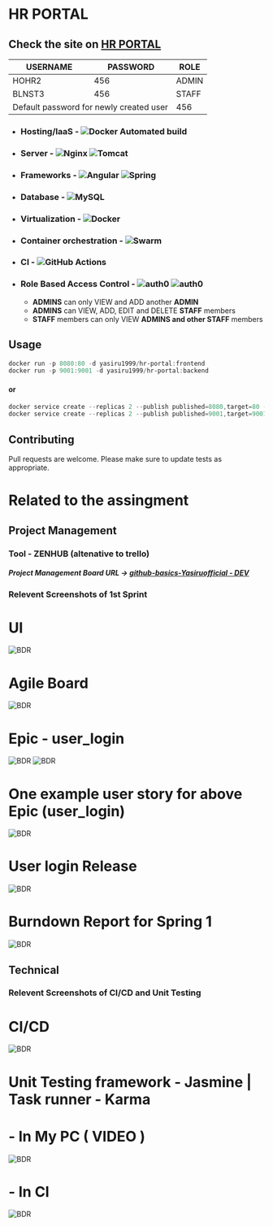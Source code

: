 # HR PORTAL 
## Check the site on [HR PORTAL](http://dev.nsbm.xyz/)

<table>
    <thead>
        <tr>
            <th>USERNAME</th>
            <th>PASSWORD</th>
            <th>ROLE</th>
        </tr>
    </thead>
    <tbody>
        <tr>
            <td>HOHR2</td>
            <td>456</td>
            <td>ADMIN</td>
        </tr>
        <tr>
            <td>BLNST3</td>
            <td>456</td>
            <td>STAFF</td>
        </tr>
        <tr>
            <td colspan=2>Default password for newly created user</td>
            <td>456</td>
        </tr>
    </tbody>
</table>


- ### Hosting/IaaS - ![Docker Automated build](https://img.shields.io/badge/Digital_Ocean-0080FF?style=flat&logo=DigitalOcean&logoColor=white) 
- ### Server - ![Nginx](https://img.shields.io/badge/nginx-%23009639.svg?style=flat&logo=nginx&logoColor=white) ![Tomcat](https://img.shields.io/badge/apache-tomcat-yellow?style=flat&logo=apache&logoColor=white)
- ### Frameworks - ![Angular](https://img.shields.io/badge/angular-%23DD0031.svg?style=flat&logo=angular&logoColor=white) ![Spring](https://img.shields.io/badge/spring_boot-%236DB33F.svg?style=flat&logo=spring&logoColor=white) 
- ### Database - ![MySQL](https://img.shields.io/badge/AWS-RDS-yellow?style=flat&logo=rds&logoColor=white)
- ### Virtualization - ![Docker](https://img.shields.io/badge/docker-%230db7ed.svg?style=flat&logo=docker&logoColor=white)
- ### Container orchestration - ![Swarm](https://img.shields.io/badge/docker%20-swarm-blue?style=flat&logo=docker&logoColor=white)
- ### CI - ![GitHub Actions](https://img.shields.io/badge/githubactions-%232671E5.svg?style=flat&logo=githubactions&logoColor=white)
- ### Role Based Access Control - ![auth0](https://img.shields.io/badge/spring-security-green?style=flat&logo=spring&logoColor=white)  ![auth0](https://img.shields.io/badge/Auth0-JWT-yellowgreen?style=flat&logo=auth0&logoColor=white)
  - **ADMINS** can only VIEW and ADD another **ADMIN**
  - **ADMINS** can VIEW, ADD, EDIT and DELETE **STAFF** members
  - **STAFF** members can only VIEW **ADMINS and other STAFF** members




## Usage

```powershell
docker run -p 8080:80 -d yasiru1999/hr-portal:frontend
docker run -p 9001:9001 -d yasiru1999/hr-portal:backend
```
#### or

```powershell
docker service create --replicas 2 --publish published=8080,target=80 --name="frontendservice" yasiru1999/hr-portal:frontend
docker service create --replicas 2 --publish published=9001,target=9001 --name="backendservice" yasiru1999/hr-portal:backend
```

## Contributing
Pull requests are welcome.
Please make sure to update tests as appropriate.


# Related to the assingment

## Project Management 
### Tool - ZENHUB (altenative to trello)
##### Project Management Board URL -> [github-basics-Yasiruofficial - DEV](https://app.zenhub.com/workspaces/nsbm-spm-2021---dev-612ddc9995710600125b61fc/board)
### Relevent Screenshots of 1st Sprint


# UI
![BDR](https://github.com/NSBM-SPM-2021/github-basics-Yasiruofficial/blob/dev/Screenshots/dashboard.PNG)

# Agile Board
![BDR](https://github.com/NSBM-SPM-2021/github-basics-Yasiruofficial/blob/dev/Screenshots/boarde.PNG)
# Epic - user_login
![BDR](https://github.com/NSBM-SPM-2021/github-basics-Yasiruofficial/blob/dev/Screenshots/epice.png)
![BDR](https://github.com/NSBM-SPM-2021/github-basics-Yasiruofficial/blob/dev/Screenshots/epic2e.png)
# One example user story for above Epic (user_login)
![BDR](https://github.com/NSBM-SPM-2021/github-basics-Yasiruofficial/blob/dev/Screenshots/use.png)
# User login Release
![BDR](https://github.com/NSBM-SPM-2021/github-basics-Yasiruofficial/blob/dev/Screenshots/ulr.PNG)
# Burndown Report for Spring 1
![BDR](https://github.com/NSBM-SPM-2021/github-basics-Yasiruofficial/blob/dev/Screenshots/bdr.PNG)

## Technical
### Relevent Screenshots of CI/CD and Unit Testing
# CI/CD
![BDR](https://github.com/NSBM-SPM-2021/github-basics-Yasiruofficial/blob/dev/Screenshots/pipeline.PNG)
# Unit Testing framework - Jasmine | Task runner - Karma
# - In My PC ( VIDEO )
![BDR](https://github.com/NSBM-SPM-2021/github-basics-Yasiruofficial/blob/dev/Screenshots/testpc.gif)
# - In CI
![BDR](https://github.com/NSBM-SPM-2021/github-basics-Yasiruofficial/blob/dev/Screenshots/testgit.PNG)





